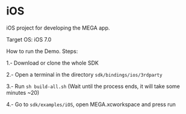 iOS
===

iOS project for developing the MEGA app.

Target OS: iOS 7.0

How to run the Demo. Steps:

1.- Download or clone the whole SDK

2.- Open a terminal in the directory `sdk/bindings/ios/3rdparty`

3.- Run	`sh build-all.sh` (Wait until the process ends, it will take some minutes ~20)

4.- Go to `sdk/examples/iOS`, open MEGA.xcworkspace and press run
